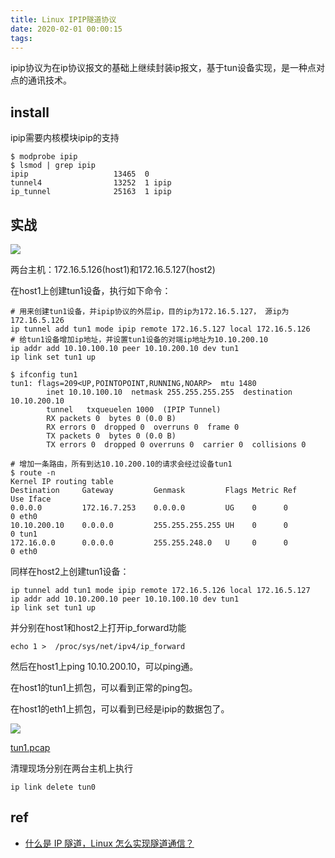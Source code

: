 ```yaml
---
title: Linux IPIP隧道协议
date: 2020-02-01 00:00:15
tags:
---
```


ipip协议为在ip协议报文的基础上继续封装ip报文，基于tun设备实现，是一种点对点的通讯技术。

## install

ipip需要内核模块ipip的支持

```
$ modprobe ipip
$ lsmod | grep ipip
ipip                   13465  0
tunnel4                13252  1 ipip
ip_tunnel              25163  1 ipip
```

## 实战

![](https://kuring.oss-cn-beijing.aliyuncs.com/common/ipip.png)

两台主机：172.16.5.126(host1)和172.16.5.127(host2)

在host1上创建tun1设备，执行如下命令：

```
# 用来创建tun1设备，并ipip协议的外层ip，目的ip为172.16.5.127， 源ip为172.16.5.126
ip tunnel add tun1 mode ipip remote 172.16.5.127 local 172.16.5.126
# 给tun1设备增加ip地址，并设置tun1设备的对端ip地址为10.10.200.10
ip addr add 10.10.100.10 peer 10.10.200.10 dev tun1
ip link set tun1 up

$ ifconfig tun1
tun1: flags=209<UP,POINTOPOINT,RUNNING,NOARP>  mtu 1480
        inet 10.10.100.10  netmask 255.255.255.255  destination 10.10.200.10
        tunnel   txqueuelen 1000  (IPIP Tunnel)
        RX packets 0  bytes 0 (0.0 B)
        RX errors 0  dropped 0  overruns 0  frame 0
        TX packets 0  bytes 0 (0.0 B)
        TX errors 0  dropped 0 overruns 0  carrier 0  collisions 0

# 增加一条路由，所有到达10.10.200.10的请求会经过设备tun1
$ route -n
Kernel IP routing table
Destination     Gateway         Genmask         Flags Metric Ref    Use Iface
0.0.0.0         172.16.7.253    0.0.0.0         UG    0      0        0 eth0
10.10.200.10    0.0.0.0         255.255.255.255 UH    0      0        0 tun1
172.16.0.0      0.0.0.0         255.255.248.0   U     0      0        0 eth0
```

同样在host2上创建tun1设备：

```
ip tunnel add tun1 mode ipip remote 172.16.5.126 local 172.16.5.127
ip addr add 10.10.200.10 peer 10.10.100.10 dev tun1
ip link set tun1 up
```

并分别在host1和host2上打开ip_forward功能

```
echo 1 >  /proc/sys/net/ipv4/ip_forward
```

然后在host1上ping 10.10.200.10，可以ping通。

在host1的tun1上抓包，可以看到正常的ping包。

在host1的eth1上抓包，可以看到已经是ipip的数据包了。

![](https://kuring.oss-cn-beijing.aliyuncs.com/common/ipip-wireshark.jpg)

[tun1.pcap](https://kuring.oss-cn-beijing.aliyuncs.com/common/ipip-wireshark.jpg)

清理现场分别在两台主机上执行

```
ip link delete tun0
```

## ref

- [什么是 IP 隧道，Linux 怎么实现隧道通信？](https://www.bbsmax.com/A/ke5jRmjV5r/)

